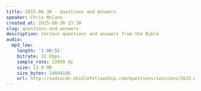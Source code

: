 ```yaml
---
title: 2015.08.30 - Questions and Answers
speaker: Chris McCann
created_at: 2015-08-30 13:30
slug: questions-and-answers
description: Various questions and answers from the Bible
audio:
  mp3_low:
    length: '1:00:51'
    bitrate: 32 Kbps
    sample_rate: 22050 Hz
    size: 13.9 MB
    size_bytes: 14604106
    url: http://audiocdn.ebiblefellowship.com/questions/sessions/2015.08.30_McCann_-_Questions_and_Answers.mp3
---
```

